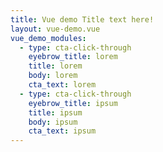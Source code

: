 ```yaml
---
title: Vue demo Title text here!
layout: vue-demo.vue
vue_demo_modules:
  - type: cta-click-through
    eyebrow_title: lorem
    title: lorem
    body: lorem
    cta_text: lorem
  - type: cta-click-through
    eyebrow_title: ipsum
    title: ipsum
    body: ipsum
    cta_text: ipsum
---
```

